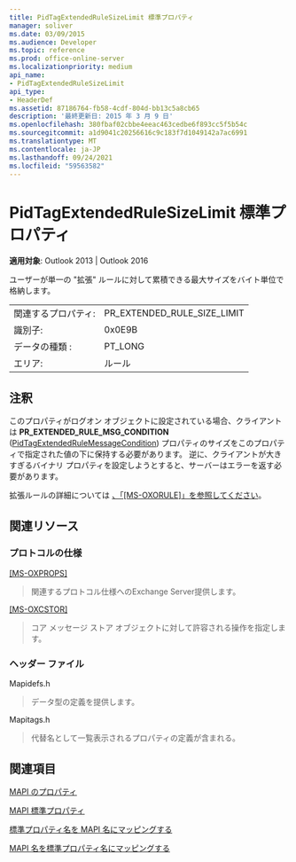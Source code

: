```yaml
---
title: PidTagExtendedRuleSizeLimit 標準プロパティ
manager: soliver
ms.date: 03/09/2015
ms.audience: Developer
ms.topic: reference
ms.prod: office-online-server
ms.localizationpriority: medium
api_name:
- PidTagExtendedRuleSizeLimit
api_type:
- HeaderDef
ms.assetid: 87186764-fb58-4cdf-804d-bb13c5a8cb65
description: '最終更新日: 2015 年 3 月 9 日'
ms.openlocfilehash: 380fbaf02cbbe4eeac463cedbe6f893cc5f5b54c
ms.sourcegitcommit: a1d9041c20256616c9c183f7d1049142a7ac6991
ms.translationtype: MT
ms.contentlocale: ja-JP
ms.lasthandoff: 09/24/2021
ms.locfileid: "59563582"
---
```

# <a name="pidtagextendedrulesizelimit-canonical-property"></a>PidTagExtendedRuleSizeLimit 標準プロパティ

  
  
**適用対象**: Outlook 2013 | Outlook 2016 
  
ユーザーが単一の "拡張" ルールに対して累積できる最大サイズをバイト単位で格納します。
  
|||
|:-----|:-----|
|関連するプロパティ:  <br/> |PR_EXTENDED_RULE_SIZE_LIMIT  <br/> |
|識別子:  <br/> |0x0E9B  <br/> |
|データの種類 :   <br/> |PT_LONG  <br/> |
|エリア:  <br/> |ルール  <br/> |
   
## <a name="remarks"></a>注釈

このプロパティがログオン オブジェクトに設定されている場合、クライアントは **PR_EXTENDED_RULE_MSG_CONDITION** ([PidTagExtendedRuleMessageCondition](pidtagextendedrulemessagecondition-canonical-property.md)) プロパティのサイズをこのプロパティで指定された値の下に保持する必要があります。 逆に、クライアントが大きすぎるバイナリ プロパティを設定しようとすると、サーバーはエラーを返す必要があります。
  
拡張ルールの詳細については [、「[MS-OXORULE]」を参照してください](https://msdn.microsoft.com/library/70ac9436-501e-43e2-9163-20d2b546b886%28Office.15%29.aspx)。
  
## <a name="related-resources"></a>関連リソース

### <a name="protocol-specifications"></a>プロトコルの仕様

[[MS-OXPROPS]](https://msdn.microsoft.com/library/f6ab1613-aefe-447d-a49c-18217230b148%28Office.15%29.aspx)
  
> 関連するプロトコル仕様へのExchange Server提供します。
    
[[MS-OXCSTOR]](https://msdn.microsoft.com/library/d42ed1e0-3e77-4264-bd59-7afc583510e2%28Office.15%29.aspx)
  
> コア メッセージ ストア オブジェクトに対して許容される操作を指定します。
    
### <a name="header-files"></a>ヘッダー ファイル

Mapidefs.h
  
> データ型の定義を提供します。
    
Mapitags.h
  
> 代替名として一覧表示されるプロパティの定義が含まれる。
    
## <a name="see-also"></a>関連項目



[MAPI のプロパティ](mapi-properties.md)
  
[MAPI 標準プロパティ](mapi-canonical-properties.md)
  
[標準プロパティ名を MAPI 名にマッピングする](mapping-canonical-property-names-to-mapi-names.md)
  
[MAPI 名を標準プロパティ名にマッピングする](mapping-mapi-names-to-canonical-property-names.md)

